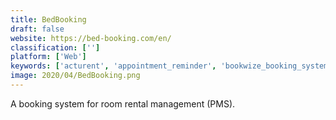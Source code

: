 ```yaml
---
title: BedBooking
draft: false 
website: https://bed-booking.com/en/
classification: ['']
platform: ['Web']
keywords: ['acturent', 'appointment_reminder', 'bookwize_booking_system', 'checkfront', 'clock_evo', 'clock_pms', 'fullcalendar', 'hotel_race', 'hotelminder', 'inn_style', 'makeplans', 'orgbusiness_software', 'php_gz_hotel_booking', 'planyo', 'qloapps', 'regiondo_pro', 'rezdy', 'timely', 'veribook', 'xola', 'zeevou', 'ezee_reservation']
image: 2020/04/BedBooking.png
---
```

A booking system for room rental management (PMS).